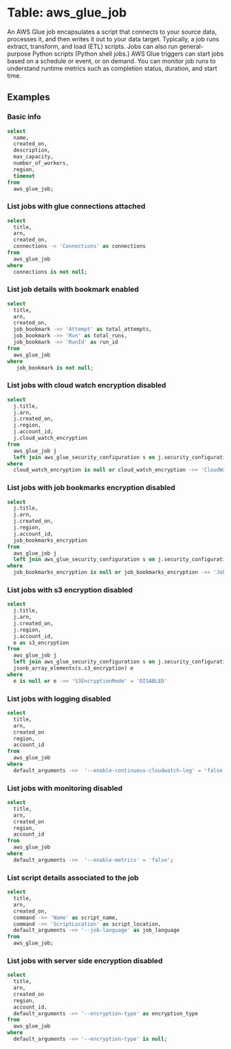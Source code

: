 # Table: aws_glue_job

An AWS Glue job encapsulates a script that connects to your source data, processes it, and then writes it out to your data target. Typically, a job runs extract, transform, and load (ETL) scripts. Jobs can also run general-purpose Python scripts (Python shell jobs.) AWS Glue triggers can start jobs based on a schedule or event, or on demand. You can monitor job runs to understand runtime metrics such as completion status, duration, and start time.

## Examples

### Basic info

```sql
select
  name,
  created_on,
  description,
  max_capacity,
  number_of_workers,
  region,
  timeout
from
  aws_glue_job;
```

### List jobs with glue connections attached

```sql
select
  title,
  arn,
  created_on,
  connections -> 'Connections' as connections
from
  aws_glue_job
where
  connections is not null;
```

### List job details with bookmark enabled

```sql
select
  title,
  arn,
  created_on,
  job_bookmark ->> 'Attempt' as total_attempts,
  job_bookmark ->> 'Run' as total_runs,
  job_bookmark ->> 'RunId' as run_id
from
  aws_glue_job
where
   job_bookmark is not null;
```

### List jobs with cloud watch encryption disabled

```sql
select
  j.title,
  j.arn,
  j.created_on,
  j.region,
  j.account_id,
  j.cloud_watch_encryption
from
  aws_glue_job j
  left join aws_glue_security_configuration s on j.security_configuration = s.name
where
  cloud_watch_encryption is null or cloud_watch_encryption ->> 'CloudWatchEncryptionMode' = 'DISABLED'
```

### List jobs with job bookmarks encryption disabled

```sql
select
  j.title,
  j.arn,
  j.created_on,
  j.region,
  j.account_id,
  job_bookmarks_encryption
from
  aws_glue_job j
  left join aws_glue_security_configuration s on j.security_configuration = s.name
where
  job_bookmarks_encryption is null or job_bookmarks_encryption ->> 'JobBookmarksEncryptionMode' = 'DISABLED'
```

### List jobs with s3 encryption disabled

```sql
select
  j.title,
  j.arn,
  j.created_on,
  j.region,
  j.account_id,
  e as s3_encryption
from
  aws_glue_job j
  left join aws_glue_security_configuration s on j.security_configuration = s.name,
  jsonb_array_elements(s.s3_encryption) e
where
  e is null or e ->> 'S3EncryptionMode' = 'DISABLED'
```

### List jobs with logging disabled

```sql
select
  title,
  arn,
  created_on
  region,
  account_id
from
  aws_glue_job
where
  default_arguments ->>  '--enable-continuous-cloudwatch-log' = 'false';
```

### List jobs with monitoring disabled

```sql
select
  title,
  arn,
  created_on
  region,
  account_id
from
  aws_glue_job
where
  default_arguments ->>  '--enable-metrics' = 'false';
```

### List script details associated to the job

```sql
select
  title,
  arn,
  created_on,
  command ->> 'Name' as script_name,
  command ->> 'ScriptLocation' as script_location,
  default_arguments ->> '--job-language' as job_language
from
  aws_glue_job;
```

### List jobs with server side encryption disabled

```sql
select
  title,
  arn,
  created_on
  region,
  account_id,
  default_arguments ->> '--encryption-type' as encryption_type
from
  aws_glue_job
where
  default_arguments ->> '--encryption-type' is null;
```

